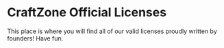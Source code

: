 # CraftZone Official Licenses

This place is where you will find all of our valid licenses proudly written by founders!
Have fun.
